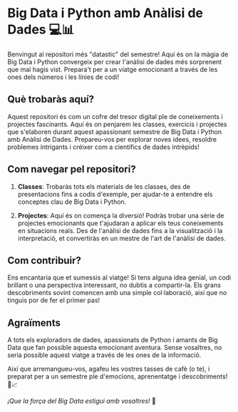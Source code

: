# Big Data i Python amb Anàlisi de Dades 💻📊

Benvingut al repositori més "datastic" del semestre! Aquí és on la màgia de Big Data i Python convergeix per crear l'anàlisi de dades més sorprenent que mai hagis vist. Prepara't per a un viatge emocionant a través de les ones dels números i les línies de codi!

## Què trobaràs aquí?

Aquest repositori és com un cofre del tresor digital ple de coneixements i projectes fascinants. Aquí és on penjarem les classes, exercicis i projectes que s'elaboren durant aquest apassionant semestre de Big Data i Python amb Anàlisi de Dades. Prepareu-vos per explorar noves idees, resoldre problemes intrigants i créixer com a científics de dades intrèpids!

## Com navegar pel repositori?

1. **Classes**: Trobaràs tots els materials de les classes, des de presentacions fins a codis d'exemple, per ajudar-te a entendre els conceptes clau de Big Data i Python.

2. **Projectes**: Aquí és on comença la diversió! Podràs trobar una sèrie de projectes emocionants que t'ajudaran a aplicar els teus coneixements en situacions reals. Des de l'anàlisi de dades fins a la visualització i la interpretació, et convertiràs en un mestre de l'art de l'anàlisi de dades.

## Com contribuir?

Ens encantaria que et sumessis al viatge! Si tens alguna idea genial, un codi brillant o una perspectiva interessant, no dubtis a compartir-la. Els grans descobriments sovint comencen amb una simple col·laboració, així que no tinguis por de fer el primer pas!

## Agraïments

A tots els exploradors de dades, apassionats de Python i amants de Big Data que fan possible aquesta emocionant aventura. Sense vosaltres, no seria possible aquest viatge a través de les ones de la informació.

Així que arremangueu-vos, agafeu les vostres tasses de cafè (o te), i preparat per a un semestre ple d'emocions, aprenentatge i descobriments! 🚀📈

*¡Que la força del Big Data estigui amb vosaltres!* 🌟
